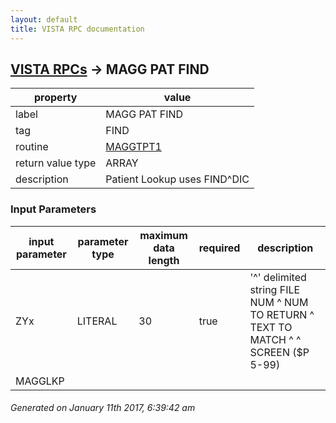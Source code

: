 ```yaml
---
layout: default
title: VISTA RPC documentation
---
```




## [VISTA RPCs](TableOfContent.md) &#8594; MAGG PAT FIND 

 property | value 
--- | --- 
 label | MAGG PAT FIND
 tag | FIND
 routine | [MAGGTPT1](http://code.osehra.org/dox/Routine_MAGGTPT1_source.html)
 return value type | ARRAY
 description | Patient Lookup uses FIND^DIC

### Input Parameters

| input parameter | parameter type | maximum data length | required | description | 
| --- | --- | --- | --- | --- | 
| ZYx | LITERAL | 30 | true | '^' delimited string    FILE NUM ^ NUM TO RETURN ^ TEXT TO MATCH ^  ^ SCREEN ($P 5-99) | 
| MAGGLKP |  |  |  |  | 




 ###### Generated on January 11th 2017, 6:39:42 am